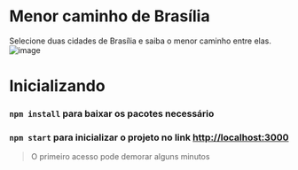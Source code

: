 # Menor caminho de Brasília
Selecione duas cidades de Brasília e saiba o menor caminho entre elas.
![image](https://github.com/projeto-de-algoritmos-2024/Grafos2_Brasilia/assets/88345670/0999ebc8-11c8-4a3a-9ac8-558361b08083)

# Inicializando
### `npm install` para baixar os pacotes necessário

### `npm start` para inicializar o projeto no link [http://localhost:3000](http://localhost:3000)

> O primeiro acesso pode demorar alguns minutos
